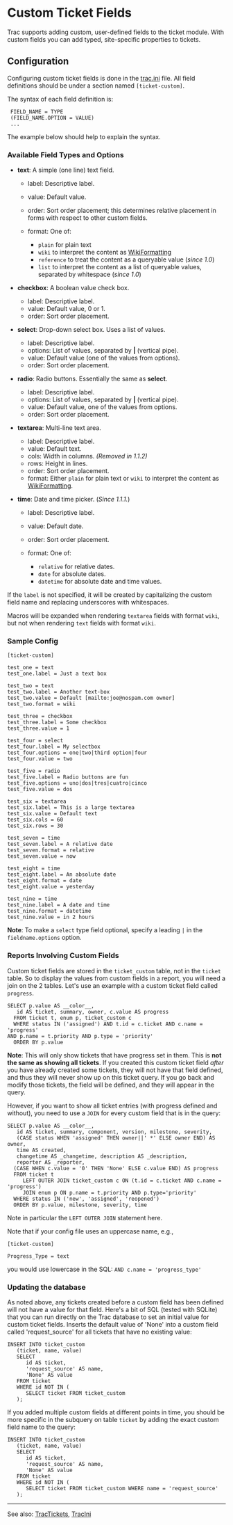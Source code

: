 # Custom Ticket Fields


Trac supports adding custom, user-defined fields to the ticket module. With custom fields you can add typed, site-specific properties to tickets.

## Configuration


Configuring custom ticket fields is done in the [trac.ini](trac-ini) file. All field definitions should be under a section named `[ticket-custom]`.


The syntax of each field definition is:

```wiki
 FIELD_NAME = TYPE
 (FIELD_NAME.OPTION = VALUE)
 ...
```


The example below should help to explain the syntax.

### Available Field Types and Options

- **text**: A simple (one line) text field.

  - label: Descriptive label.
  - value: Default value.
  - order: Sort order placement; this determines relative placement in forms with respect to other custom fields.
  - format: One of: 

    - `plain` for plain text 
    - `wiki` to interpret the content as [WikiFormatting](wiki-formatting)
    - `reference` to treat the content as a queryable value (*since 1.0*) 
    - `list` to interpret the content as a list of queryable values, separated by whitespace (*since 1.0*)
- **checkbox**: A boolean value check box.

  - label: Descriptive label.
  - value: Default value, 0 or 1.
  - order: Sort order placement.
- **select**: Drop-down select box. Uses a list of values.

  - label: Descriptive label.
  - options: List of values, separated by **\|** (vertical pipe).
  - value: Default value (one of the values from options).
  - order: Sort order placement.
- **radio**: Radio buttons. Essentially the same as **select**.

  - label: Descriptive label.
  - options: List of values, separated by **\|** (vertical pipe).
  - value: Default value, one of the values from options.
  - order: Sort order placement.
- **textarea**: Multi-line text area.

  - label: Descriptive label.
  - value: Default text.
  - cols: Width in columns. *(Removed in 1.1.2)*
  - rows: Height in lines.
  - order: Sort order placement.
  - format: Either `plain` for plain text or `wiki` to interpret the content as [WikiFormatting](wiki-formatting).
- **time**: Date and time picker. (*Since 1.1.1.*)

  - label: Descriptive label.
  - value: Default date.
  - order: Sort order placement.
  - format: One of:

    - `relative` for relative dates.
    - `date` for absolute dates.
    - `datetime` for absolute date and time values.


If the `label` is not specified, it will be created by capitalizing the custom field name and replacing underscores with whitespaces.


Macros will be expanded when rendering `textarea` fields with format `wiki`, but not when rendering `text` fields with format `wiki`.

### Sample Config

```wiki
[ticket-custom]

test_one = text
test_one.label = Just a text box

test_two = text
test_two.label = Another text-box
test_two.value = Default [mailto:joe@nospam.com owner]
test_two.format = wiki

test_three = checkbox
test_three.label = Some checkbox
test_three.value = 1

test_four = select
test_four.label = My selectbox
test_four.options = one|two|third option|four
test_four.value = two

test_five = radio
test_five.label = Radio buttons are fun
test_five.options = uno|dos|tres|cuatro|cinco
test_five.value = dos

test_six = textarea
test_six.label = This is a large textarea
test_six.value = Default text
test_six.cols = 60
test_six.rows = 30

test_seven = time
test_seven.label = A relative date
test_seven.format = relative
test_seven.value = now

test_eight = time
test_eight.label = An absolute date
test_eight.format = date
test_eight.value = yesterday

test_nine = time
test_nine.label = A date and time
test_nine.format = datetime
test_nine.value = in 2 hours
```

**Note**: To make a `select` type field optional, specify a leading `|` in the `fieldname.options` option.

### Reports Involving Custom Fields



Custom ticket fields are stored in the `ticket_custom` table, not in the `ticket` table. So to display the values from custom fields in a report, you will need a join on the 2 tables. Let's use an example with a custom ticket field called `progress`.


```
SELECT p.value AS __color__,
   id AS ticket, summary, owner, c.value AS progress
  FROM ticket t, enum p, ticket_custom c
  WHERE status IN ('assigned') AND t.id = c.ticket AND c.name = 'progress'
AND p.name = t.priority AND p.type = 'priority'
  ORDER BY p.value
```


**Note**: This will only show tickets that have progress set in them. This is **not the same as showing all tickets**. If you created this custom ticket field *after* you have already created some tickets, they will not have that field defined, and thus they will never show up on this ticket query. If you go back and modify those tickets, the field will be defined, and they will appear in the query.



However, if you want to show all ticket entries (with progress defined and without), you need to use a `JOIN` for every custom field that is in the query:


```
SELECT p.value AS __color__,
   id AS ticket, summary, component, version, milestone, severity,
   (CASE status WHEN 'assigned' THEN owner||' *' ELSE owner END) AS owner,
   time AS created,
   changetime AS _changetime, description AS _description,
   reporter AS _reporter,
  (CASE WHEN c.value = '0' THEN 'None' ELSE c.value END) AS progress
  FROM ticket t
     LEFT OUTER JOIN ticket_custom c ON (t.id = c.ticket AND c.name = 'progress')
     JOIN enum p ON p.name = t.priority AND p.type='priority'
  WHERE status IN ('new', 'assigned', 'reopened')
  ORDER BY p.value, milestone, severity, time
```


Note in particular the `LEFT OUTER JOIN` statement here.


Note that if your config file uses an uppercase name, e.g.,

```wiki
[ticket-custom]

Progress_Type = text
```


you would use lowercase in the SQL: `AND c.name = 'progress_type'`

### Updating the database



As noted above, any tickets created before a custom field has been defined will not have a value for that field. Here's a bit of SQL (tested with SQLite) that you can run directly on the Trac database to set an initial value for custom ticket fields. Inserts the default value of 'None' into a custom field called 'request_source' for all tickets that have no existing value:


```
INSERT INTO ticket_custom
   (ticket, name, value)
   SELECT 
      id AS ticket,
      'request_source' AS name,
      'None' AS value
   FROM ticket 
   WHERE id NOT IN (
      SELECT ticket FROM ticket_custom
   );
```


If you added multiple custom fields at different points in time, you should be more specific in the subquery on table `ticket` by adding the exact custom field name to the query:


```
INSERT INTO ticket_custom
   (ticket, name, value)
   SELECT 
      id AS ticket,
      'request_source' AS name,
      'None' AS value
   FROM ticket 
   WHERE id NOT IN (
      SELECT ticket FROM ticket_custom WHERE name = 'request_source'
   );
```

---



See also: [TracTickets](trac-tickets), [TracIni](trac-ini)


